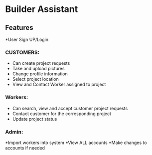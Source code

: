 # Builder Assistant

## Features

*User Sign UP/Login
### CUSTOMERS:
* Can create project requests
* Take and upload pictures
* Change profile information
* Select project location
* View and Contact Worker assigned to project
### Workers:
* Can search, view and accept customer project requests
* Contact customer for the corresponding project
* Update project status
### Admin:
*Import workers into system
*View ALL accounts
*Make changes to accounts if needed